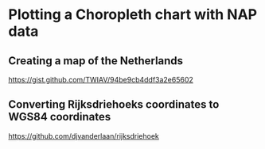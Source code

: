 # Plotting a Choropleth chart with NAP data

## Creating a map of the Netherlands

https://gist.github.com/TWIAV/94be9cb4ddf3a2e65602

## Converting Rijksdriehoeks coordinates to WGS84 coordinates

https://github.com/djvanderlaan/rijksdriehoek

